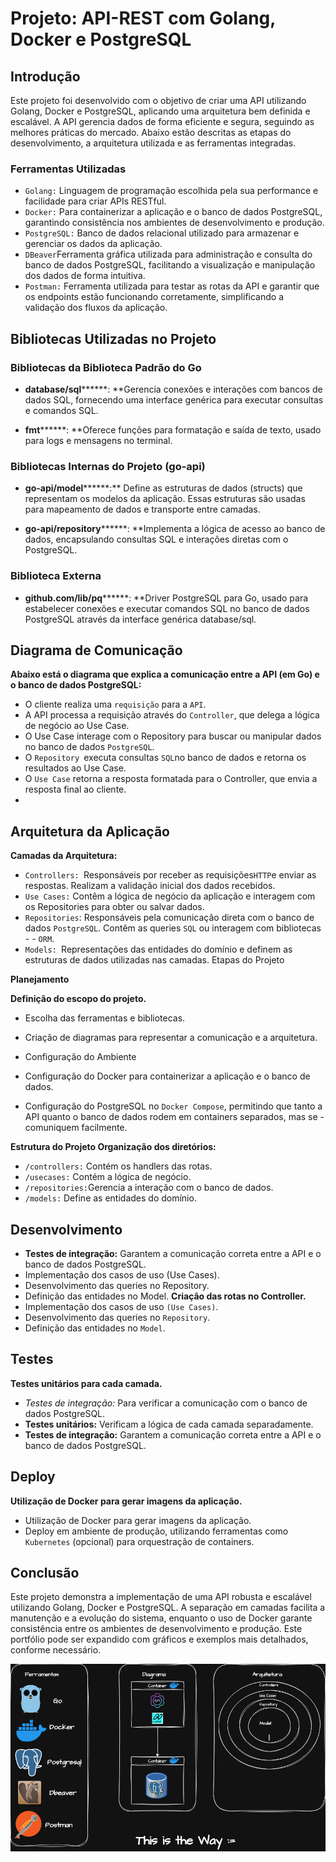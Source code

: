 # Projeto: API-REST com Golang, Docker e PostgreSQL

## Introdução

Este projeto foi desenvolvido com o objetivo de criar uma API utilizando Golang, Docker e PostgreSQL, aplicando uma arquitetura bem definida e escalável. A API gerencia dados de forma eficiente e segura, seguindo as melhores práticas do mercado. Abaixo estão descritas as etapas do desenvolvimento, a arquitetura utilizada e as ferramentas integradas.

### Ferramentas Utilizadas

- `Golang:` Linguagem de programação escolhida pela sua performance e facilidade para criar APIs RESTful.
- `Docker:` Para containerizar a aplicação e o banco de dados PostgreSQL, garantindo consistência nos ambientes de desenvolvimento e produção.
- `PostgreSQL:` Banco de dados relacional utilizado para armazenar e gerenciar os dados da aplicação.
- `DBeaver`Ferramenta gráfica utilizada para administração e consulta do banco de dados PostgreSQL, facilitando a visualização e manipulação dos dados de forma intuitiva.
- `Postman:` Ferramenta utilizada para testar as rotas da API e garantir que os endpoints estão funcionando corretamente, simplificando a validação dos fluxos da aplicação.

## Bibliotecas Utilizadas no Projeto

### Bibliotecas da Biblioteca Padrão do Go

- **database/sql********: **Gerencia conexões e interações com bancos de dados SQL, fornecendo uma interface genérica para executar consultas e comandos SQL.

- **fmt********: **Oferece funções para formatação e saída de texto, usado para logs e mensagens no terminal.

### Bibliotecas Internas do Projeto (go-api)

- **go-api/model********:** Define as estruturas de dados (structs) que representam os modelos da aplicação. Essas estruturas são usadas para mapeamento de dados e transporte entre camadas.

- **go-api/repository********: **Implementa a lógica de acesso ao banco de dados, encapsulando consultas SQL e interações diretas com o PostgreSQL.

### Biblioteca Externa

- **github.com/lib/pq********: **Driver PostgreSQL para Go, usado para estabelecer conexões e executar comandos SQL no banco de dados PostgreSQL através da interface genérica database/sql.

## Diagrama de Comunicação
**Abaixo está o diagrama que explica a comunicação entre a API (em Go) e o banco de dados PostgreSQL:**

- O cliente realiza uma `requisição` para a `API`.
- A API processa a requisição através do `Controller`, que delega a lógica de negócio ao Use Case.
- O Use Case interage com o Repository para buscar ou manipular dados no banco de dados `PostgreSQL`.
- O `Repository `executa consultas `SQL`no banco de dados e retorna os resultados ao Use Case.
- O `Use Case` retorna a resposta formatada para o Controller, que envia a resposta final ao cliente.
- 
## Arquitetura da Aplicação
**Camadas da Arquitetura:**

- `Controllers: `Responsáveis por receber as requisições` HTTP `e enviar as respostas. Realizam a validação inicial dos dados recebidos.
- `Use Cases:` Contêm a lógica de negócio da aplicação e interagem com os Repositories para obter ou salvar dados.
- `Repositories`: Responsáveis pela comunicação direta com o banco de dados `PostgreSQL`. Contêm as queries `SQL` ou interagem com bibliotecas - - `ORM`.
- `Models: `Representações das entidades do domínio e definem as estruturas de dados utilizadas nas camadas.
Etapas do Projeto

**Planejamento**

**Definição do escopo do projeto.**
- Escolha das ferramentas e bibliotecas.
- Criação de diagramas para representar a comunicação e a arquitetura.
- Configuração do Ambiente

- Configuração do Docker para containerizar a aplicação e o banco de dados.
- Configuração do PostgreSQL no `Docker Compose`, permitindo que tanto a API quanto o banco de dados rodem em containers separados, mas se - comuniquem facilmente.
  
**Estrutura do Projeto Organização dos diretórios:**

- `/controllers:` Contém os handlers das rotas.
- `/usecases:` Contém a lógica de negócio.
- `/repositories:`Gerencia a interação com o banco de dados.
- `/models:` Define as entidades do domínio.
## Desenvolvimento
- **Testes de integração:** Garantem a comunicação correta entre a API e o banco de dados PostgreSQL.
- Implementação dos casos de uso (Use Cases).
- Desenvolvimento das queries no Repository.
- Definição das entidades no Model.
**Criação das rotas no Controller.**
- Implementação dos casos de uso `(Use Cases)`.
- Desenvolvimento das queries no `Repository`.
- Definição das entidades no `Model`.

## Testes

**Testes unitários para cada camada.**
- *Testes de integração:* Para verificar a comunicação com o banco de dados PostgreSQL.
- **Testes unitários:** Verificam a lógica de cada camada separadamente.
- **Testes de integração:** Garantem a comunicação correta entre a API e o banco de dados PostgreSQL.
  
## Deploy
**Utilização de Docker para gerar imagens da aplicação.**
- Utilização de Docker para gerar imagens da aplicação.
- Deploy em ambiente de produção, utilizando ferramentas como `Kubernetes` (opcional) para orquestração de containers.

## Conclusão

Este projeto demonstra a implementação de uma API robusta e escalável utilizando Golang, Docker e PostgreSQL. A separação em camadas facilita a manutenção e a evolução do sistema, enquanto o uso de Docker garante consistência entre os ambientes de desenvolvimento e produção. Este portfólio pode ser expandido com gráficos e exemplos mais detalhados, conforme necessário.

![alt text](Rest-API-Go.drawio.png)